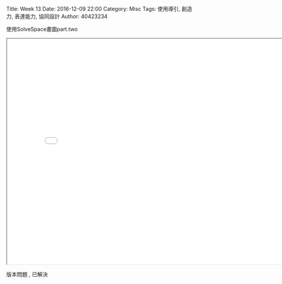 Title: Week 13
Date: 2016-12-09 22:00
Category: Misc
Tags: 使用導引, 創造力, 表達能力, 協同設計
Author: 40423234

<p>使用SolveSpace畫圖part.two<p>

<!-- PELICAN_END_SUMMARY -->

<iframe src="./../data/blockall.html" width="800" height="600"></iframe> 

版本問題 , 已解決